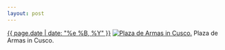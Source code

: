 ```yaml
---
layout: post
---
```


<p>
  <time><a href="/208">{{ page.date | date: "%e %B, %Y" }}</a></time>
  <a href="/208"><img src="{{ site.assets_url }}/208-640.jpg" srcset="{{ site.assets_url }}/208-1280.jpg 1280w, {{ site.assets_url }}/208-960.jpg 960w, {{ site.assets_url }}/208-640.jpg 640w, {{ site.assets_url }}/208-320.jpg 320w" sizes="(min-width: 700px) 50vw, calc(100vw - 2rem)" alt="Plaza de Armas in Cusco." /></a>
  <span>Plaza de Armas in Cusco.</span>
</p>
